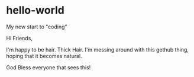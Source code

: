 # hello-world
My new start to "coding"


Hi Friends,

I'm happy to be hair. Thick Hair. I'm messing around with this gethub thing, hoping that it becomes natural.

God Bless everyone that sees this!
